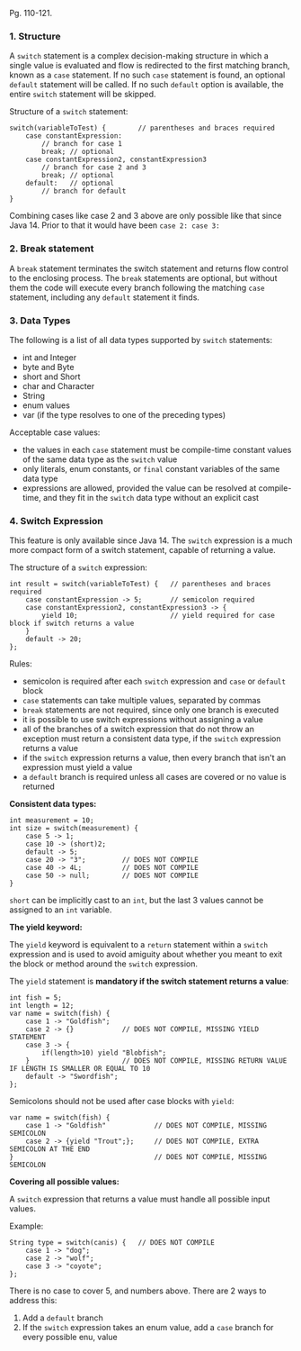 Pg. 110-121.

### 1. Structure

A `switch` statement is a complex decision-making structure in which a single value is evaluated and flow is redirected to
the first matching branch, known as a `case` statement. If no such `case` statement is found, an optional `default` statement
will be called. If no such `default` option is available, the entire `switch` statement will be skipped.

Structure of a `switch` statement:

```
switch(variableToTest) {        // parentheses and braces required
    case constantExpression:
        // branch for case 1
        break; // optional
    case constantExpression2, constantExpression3
        // branch for case 2 and 3
        break; // optional
    default:   // optional
        // branch for default
}
```

Combining cases like case 2 and 3 above are only possible like that since Java 14. Prior to that it would have been
`case 2: case 3:`

### 2. Break statement

A `break` statement terminates the switch statement and returns flow control to the enclosing process. The `break`
statements are optional, but without them the code will execute every branch following the matching `case` statement, including
any `default` statement it finds.

### 3. Data Types

The following is a list of all data types supported by `switch` statements:

- int and Integer
- byte and Byte
- short and Short
- char and Character
- String
- enum values
- var (if the type resolves to one of the preceding types)

Acceptable case values:

- the values in each `case` statement must be compile-time constant values of the same data type as the `switch` value
- only literals, enum constants, or `final` constant variables of the same data type
- expressions are allowed, provided the value can be resolved at compile-time, and they fit in the `switch` data type
  without an explicit cast

### 4. Switch Expression

This feature is only available since Java 14. The `switch` expression is a much more compact form of a switch statement,
capable of returning a value.

The structure of a `switch` expression:

```
int result = switch(variableToTest) {   // parentheses and braces required
    case constantExpression -> 5;       // semicolon required
    case constantExpression2, constantExpression3 -> {
        yield 10;                       // yield required for case block if switch returns a value
    }
    default -> 20;
};
```

Rules:

- semicolon is required after each `switch` expression and `case` or `default` block
- `case` statements can take multiple values, separated by commas
- `break` statements are not required, since only one branch is executed
- it is possible to use switch expressions without assigning a value
- all of the branches of a switch expression that do not throw an exception must return a consistent data type, if
  the `switch` expression returns a value
- if the `switch` expression returns a value, then every branch that isn't an expression must yield a value
- a `default` branch is required unless all cases are covered or no value is returned

**Consistent data types:**

```
int measurement = 10;
int size = switch(measurement) {
    case 5 -> 1;
    case 10 -> (short)2;
    default -> 5;
    case 20 -> "3";         // DOES NOT COMPILE
    case 40 -> 4L;          // DOES NOT COMPILE
    case 50 -> null;        // DOES NOT COMPILE
}
```

`short` can be implicitly cast to an `int`, but the last 3 values cannot be assigned to an `int` variable.

**The yield keyword:**

The `yield` keyword is equivalent to a `return` statement within a `switch` expression and is used to avoid amiguity about
whether you meant to exit the block or method around the `switch` expression.

The `yield` statement is **mandatory if the switch statement returns a value**:

```
int fish = 5;
int length = 12;
var name = switch(fish) {
    case 1 -> "Goldfish";
    case 2 -> {}            // DOES NOT COMPILE, MISSING YIELD STATEMENT
    case 3 -> {
        if(length>10) yield "Blobfish";
    }                       // DOES NOT COMPILE, MISSING RETURN VALUE IF LENGTH IS SMALLER OR EQUAL TO 10
    default -> "Swordfish";
};
```

Semicolons should not be used after case blocks with `yield`:

```
var name = switch(fish) {
    case 1 -> "Goldfish"            // DOES NOT COMPILE, MISSING SEMICOLON
    case 2 -> {yield "Trout";};     // DOES NOT COMPILE, EXTRA SEMICOLON AT THE END
}                                   // DOES NOT COMPILE, MISSING SEMICOLON
```

**Covering all possible values:**

A `switch` expression that returns a value must handle all possible input values.

Example:

```
String type = switch(canis) {   // DOES NOT COMPILE
    case 1 -> "dog";
    case 2 -> "wolf";
    case 3 -> "coyote";
};
```

There is no case to cover 5, and numbers above. There are 2 ways to address this:

1. Add a `default` branch
2. If the `switch` expression takes an enum value, add a `case` branch for every possible enu, value

